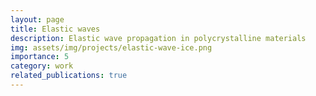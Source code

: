 ```yaml
---
layout: page
title: Elastic waves
description: Elastic wave propagation in polycrystalline materials
img: assets/img/projects/elastic-wave-ice.png
importance: 5
category: work
related_publications: true
---
```


